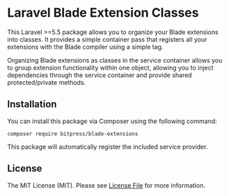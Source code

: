# Laravel Blade Extension Classes

This Laravel >=5.5 package allows you to organize your Blade extensions into classes. It provides a simple container pass that registers all your extensions with the Blade compiler using a simple tag.

Organizing Blade extensions as classes in the service container allows you to group extension functionality within one object, allowing you to inject dependencies through the service container and provide shared protected/private methods.

## Installation

You can install this package via Composer using the following command:

```
composer require bitpress/blade-extensions
```

This package will automatically register the included service provider.

## License

The MIT License (MIT). Please see [License File](LICENSE.md) for more information.
